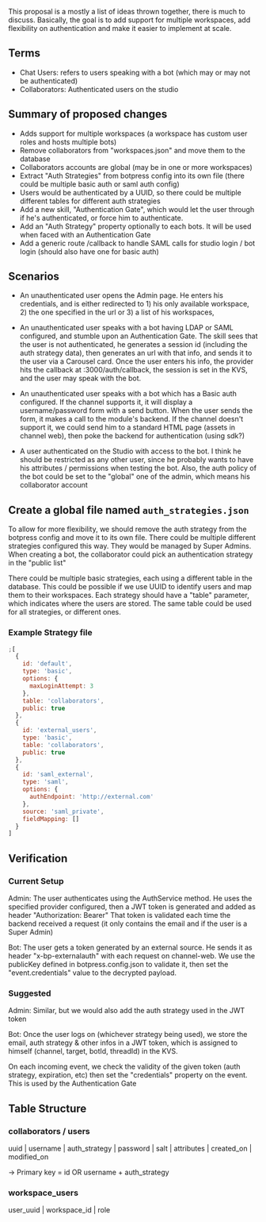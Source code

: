 This proposal is a mostly a list of ideas thrown together, there is much to discuss. Basically, the goal is to add support for multiple workspaces, add flexibility on authentication and make it easier to implement at scale.

## Terms

- Chat Users: refers to users speaking with a bot (which may or may not be authenticated)
- Collaborators: Authenticated users on the studio

## Summary of proposed changes

- Adds support for multiple workspaces (a workspace has custom user roles and hosts multiple bots)
- Remove collaborators from "workspaces.json" and move them to the database
- Collaborators accounts are global (may be in one or more workspaces)
- Extract "Auth Strategies" from botpress config into its own file (there could be multiple basic auth or saml auth config)
- Users would be authenticated by a UUID, so there could be multiple different tables for different auth strategies
- Add a new skill, "Authentication Gate", which would let the user through if he's authenticated, or force him to authenticate.
- Add an "Auth Strategy" property optionally to each bots. It will be used when faced with an Authentication Gate
- Add a generic route /callback to handle SAML calls for studio login / bot login (should also have one for basic auth)

## Scenarios

- An unauthenticated user opens the Admin page. He enters his credentials, and is either redirected to 1) his only available workspace, 2) the one specified in the url or 3) a list of his workspaces,

- An unauthenticated user speaks with a bot having LDAP or SAML configured, and stumble upon an Authentication Gate. The skill sees that the user is not authenticated, he generates a session id (including the auth strategy data), then generates an url with that info, and sends it to the user via a Carousel card. Once the user enters his info, the provider hits the callback at :3000/auth/callback, the session is set in the KVS, and the user may speak with the bot.

- An unauthenticated user speaks with a bot which has a Basic auth configured. If the channel supports it, it will display a username/password form with a send button. When the user sends the form,
  it makes a call to the module's backend. If the channel doesn't support it, we could send him to a standard HTML page (assets in channel web), then poke the backend for authentication (using sdk?)

- A user authenticated on the Studio with access to the bot. I think he should be restricted as any other user, since he probably wants to have his attributes / permissions when testing the bot. Also, the auth policy of the bot could be set to the "global" one of the admin, which means his collaborator account

## Create a global file named `auth_strategies.json`

To allow for more flexibility, we should remove the auth strategy from the botpress config and move it to its own file. There could be multiple different strategies configured this way.
They would be managed by Super Admins. When creating a bot, the collaborator could pick an authentication strategy in the "public list"

There could be multiple basic strategies, each using a different table in the database. This could be possible if we use UUID to identify users and map them to their workspaces.
Each strategy should have a "table" parameter, which indicates where the users are stored. The same table could be used for all strategies, or different ones.

### Example Strategy file

```js
;[
  {
    id: 'default',
    type: 'basic',
    options: {
      maxLoginAttempt: 3
    },
    table: 'collaborators',
    public: true
  },
  {
    id: 'external_users',
    type: 'basic',
    table: 'collaborators',
    public: true
  },
  {
    id: 'saml_external',
    type: 'saml',
    options: {
      authEndpoint: 'http://external.com'
    },
    source: 'saml_private',
    fieldMapping: []
  }
]
```

## Verification

### Current Setup

Admin:
The user authenticates using the AuthService method. He uses the specified provider configured, then a JWT token is generated and added as header "Authorization: Bearer"
That token is validated each time the backend received a request (it only contains the email and if the user is a Super Admin)

Bot:
The user gets a token generated by an external source. He sends it as header "x-bp-externalauth" with each request on channel-web. We use the publicKey defined in botpress.config.json to validate it, then set the "event.credentials" value to the decrypted payload.

### Suggested

Admin:
Similar, but we would also add the auth strategy used in the JWT token

Bot:
Once the user logs on (whichever strategy being used), we store the email, auth strategy & other infos in a JWT token, which is assigned to himself (channel, target, botId, threadId) in the KVS.

On each incoming event, we check the validity of the given token (auth strategy, expiration, etc) then set the "credentials" property on the event. This is used by the Authentication Gate

## Table Structure

### collaborators / users

uuid | username | auth_strategy | password | salt | attributes | created_on | modified_on

-> Primary key = id OR username + auth_strategy

### workspace_users

user_uuid | workspace_id | role
